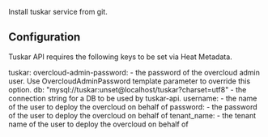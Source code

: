 Install tuskar service from git.

Configuration
-------------

Tuskar API requires the following keys to be set via Heat Metadata.

tuskar:
    overcloud-admin-password:
      - the password of the overcloud admin user. Use
        OvercloudAdminPassword template parameter to
        override this option.
    db: "mysql://tuskar:unset@localhost/tuskar?charset=utf8"
      - the connection string for a DB to be used by tuskar-api.
    username:
      - the name of the user to deploy the overcloud on behalf of
    password:
      - the password of the user to deploy the overcloud on behalf of
    tenant_name:
      - the tenant name of the user to deploy the overcloud on behalf of
